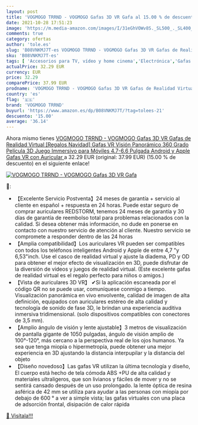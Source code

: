 ```yaml
---
layout: post
title: 'VOGMOGO TRRND - VOGMOGO Gafas 3D VR Gafa al 15.00 % de descuento'
date: 2021-10-28 17:51:23
image: 'https://m.media-amazon.com/images/I/31eGhVOWv8S._SL500_._SL400_.jpg'
comments: true
category: ofertas
author: 'tole.es'
slug: 'B08VNKMJ7T-es VOGMOGO TRRND - VOGMOGO Gafas 3D VR Gafas de Realidad...'
sku: 'B08VNKMJ7T-es'
tags: [ 'Accesorios para TV, vídeo y home cinema','Electrónica','Gafas 3D','TV, vídeo y home cinema','apple','vogmogo trrnd', ]
actualPrice: 32.29 EUR
currency: EUR
price: 32.29
comparePrice: 37.99 EUR
prodname: 'VOGMOGO TRRND - VOGMOGO Gafas 3D VR Gafas de Realidad Virtual  [Regalos Navidad] Gafas VR Visión Panorámico 360 Grado Película 3D Juego Immersivo para Móviles 4.7-6.6 Pulgada Android y Apple  Gafas VR con Auricular '
country: 'es'
flag: '🇪🇸'
brand: 'VOGMOGO TRRND'
buyurl: 'https://www.amazon.es/dp/B08VNKMJ7T/?tag=tolees-21'
descuento: '15.00'
average: '36.14'
---
```


Ahora mismo tienes [VOGMOGO TRRND - VOGMOGO Gafas 3D VR Gafas de Realidad Virtual  [Regalos Navidad] Gafas VR Visión Panorámico 360 Grado Película 3D Juego Immersivo para Móviles 4.7-6.6 Pulgada Android y Apple  Gafas VR con Auricular ](https://www.amazon.es/dp/B08VNKMJ7T/?tag=tolees-21) a 32.29 EUR (original: 37.99 EUR) (15.00 %  de descuento) en el siguiente enlace!

[![VOGMOGO TRRND - VOGMOGO Gafas 3D VR Gafa](https://m.media-amazon.com/images/I/31eGhVOWv8S._SL500_._SL400_.jpg)](https://www.amazon.es/dp/B08VNKMJ7T/?tag=tolees-21)

🔎:

- 【Excelente Servicio Postventa】24 meses de garantía + servicio al cliente en español + respuesta en 24 horas. Puede estar seguro de comprar auriculares REDSTORM, tenemos 24 meses de garantía y 30 días de garantía de reembolso total para problemas relacionados con la calidad. Si desea obtener más información, no dude en ponerse en contacto con nuestro servicio de atención al cliente. Nuestro servicio se compromete a responder dentro de las 24 horas
- 【Amplia compatibilidad】Los auriculares VR pueden ser compatibles con todos los teléfonos inteligentes Android y Apple de entre 4,7 "y 6,53"inch. Use el casco de realidad virtual y ajuste la diadema, PD y OD para obtener el mejor efecto de visualización en 3D, puede disfrutar de la diversión de videos y juegos de realidad virtual. (Este excelente gafas de realidad virtual es el regalo perfecto para niños o amigos.)
- 【Vista de auriculares 3D VR】 ✔Si la aplicación escaneada por el código QR no se puede usar, comuníquese conmigo a tiempo. Visualización panorámica en vivo envolvente, calidad de imagen de alta definición, equipados con auriculares estéreo de alta calidad y tecnología de sonido de fase 3D, le brindan una experiencia auditiva inmersiva tridimensional. (solo dispositivos compatibles con conectores de 3,5 mm).
- 【Amplio ángulo de visión y lente ajustable】3 metros de visualización de pantalla gigante de 1050 pulgadas, ángulo de visión amplio de 100°-120°, más cercano a la perspectiva real de los ojos humanos. Ya sea que tenga miopía o hipermetropía, puede obtener una mejor experiencia en 3D ajustando la distancia interpupilar y la distancia del objeto
- 【Diseño novedoso】Las gafas VR utilizan la última tecnología y diseño, El cuerpo está hecho de tela cómoda ABS +PU de alta calidad y materiales ultraligeros, que son livianos y fáciles de mover y no se sentirá cansado después de un uso prolongado. la lente óptica de resina asférica de 42 mm se utiliza para ayudar a las personas con miopía por debajo de 600 ° a ver a simple vista; las gafas virtuales con una placa de adsorción frontal, disipación de calor rápida

[🛒 Visítala!!!](https://www.amazon.es/dp/B08VNKMJ7T/?tag=tolees-21)

